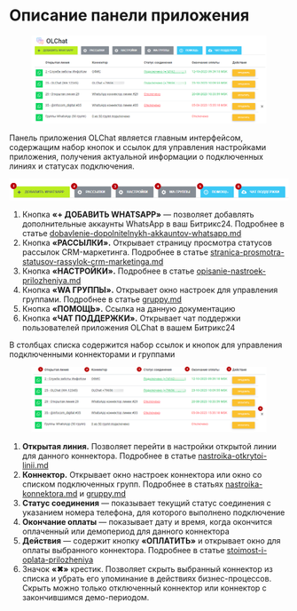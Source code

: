 # Описание панели приложения

<figure><img src="../../.gitbook/assets/image (8) (1).png" alt=""><figcaption></figcaption></figure>

Панель приложения OLChat является главным интерфейсом, содержащим набор кнопок и ссылок для управления настройками приложения, получения актуальной информации о подключенных линиях и статусах подключения.

![](<../../.gitbook/assets/image (850).png>)

1. Кнопка **«+ ДОБАВИТЬ WHATSAPP»** — позволяет добавлять дополнительные аккаунты WhatsApp в ваш Битрикс24. Подробнее в статье [dobavlenie-dopolnitelnykh-akkauntov-whatsapp.md](../akkaunty-i-avtorizaciya/dobavlenie-dopolnitelnykh-akkauntov-whatsapp.md "mention")
2. Кнопка **«РАССЫЛКИ».** Открывает страницу просмотра статусов рассылок CRM-маркетинга. Подробнее в статье [stranica-prosmotra-statusov-rassylok-crm-marketinga.md](../../rassylka-soobshenii/stranica-prosmotra-statusov-rassylok-crm-marketinga.md "mention")
3. Кнопка **«НАСТРОЙКИ».** Подробнее в статье [opisanie-nastroek-prilozheniya.md](opisanie-nastroek-prilozheniya.md "mention")
4. Кнопка **«WA ГРУППЫ».** Открывает окно настроек для управления группами. Подробнее в статье [gruppy.md](../../gruppovye-chaty/gruppy.md "mention")
5. Кнопка **«ПОМОЩЬ».** Ссылка на данную документацию
6. Кнопка **«ЧАТ ПОДДЕРЖКИ».** Открывает чат поддержки пользователей приложения OLChat в вашем Битрикс24

В столбцах списка содержится набор ссылок и кнопок для управления подключенными коннекторами и группами

<figure><img src="../../.gitbook/assets/image (9).png" alt=""><figcaption></figcaption></figure>

1. **Открытая линия.** Позволяет перейти в настройки открытой линии для данного коннектора. Подробнее в статье [nastroika-otkrytoi-linii.md](../nastroika-otkrytoi-linii.md "mention")
2. **Коннектор.** Открывает окно настроек коннектора или окно со списком подключенных групп. Подробнее в статьях [nastroika-konnektora.md](../nastroika-konnektora.md "mention") и [gruppy.md](../../gruppovye-chaty/gruppy.md "mention")
3. **Статус соединения** — показывает текущий статус соединения с указанием номера телефона, для которого выполнено подключение
4. **Окончание оплаты** — показывает дату и время, когда окончится оплаченный или демопериод для данного коннектора
5. **Действия** — содержит кнопку **«ОПЛАТИТЬ»** и открывает окно для оплаты выбранного коннектора. Подробнее в статье [stoimost-i-oplata-prilozheniya](../../stoimost-i-oplata-prilozheniya/ "mention")
6. Значок **«✖»** крестик. Позволяет скрыть выбранный коннектор из списка и убрать его упоминание в действиях бизнес-процессов. Скрыть можно только отключенный коннектор или коннектор с закончившимся демо-периодом.
